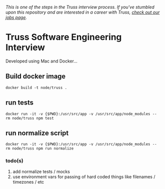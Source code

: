 _This is one of the steps in the Truss interview process. If you've
stumbled upon this repository and are interested in a career with
Truss, [check out our jobs page](https://truss.works/jobs)._

# Truss Software Engineering Interview
Developed using Mac and Docker...

## Build docker image
`docker build -t node/truss .`

## run tests
`docker run -it -v {$PWD}:/usr/src/app -v /usr/src/app/node_modules --rm node/truss npm test`

## run normalize script
`docker run -it -v {$PWD}:/usr/src/app -v /usr/src/app/node_modules --rm node/truss npm run normalize`

### todo(s)
1. add normalize tests / mocks
2. use environment vars for passing of hard coded things like filenames / timezones / etc
